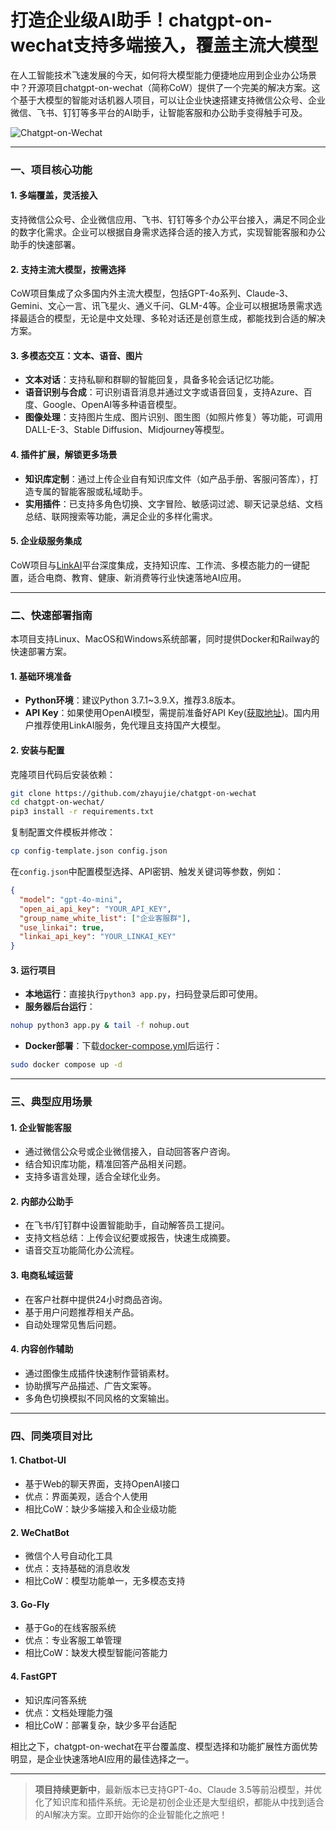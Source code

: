 # 打造企业级AI助手！chatgpt-on-wechat支持多端接入，覆盖主流大模型



在人工智能技术飞速发展的今天，如何将大模型能力便捷地应用到企业办公场景中？开源项目chatgpt-on-wechat（简称CoW）提供了一个完美的解决方案。这个基于大模型的智能对话机器人项目，可以让企业快速搭建支持微信公众号、企业微信、飞书、钉钉等多平台的AI助手，让智能客服和办公助手变得触手可及。

![Chatgpt-on-Wechat](https://github.com/user-attachments/assets/31fb4eab-3be4-477d-aa76-82cf62bfd12c)

---

### **一、项目核心功能**

#### 1. **多端覆盖，灵活接入**
支持微信公众号、企业微信应用、飞书、钉钉等多个办公平台接入，满足不同企业的数字化需求。企业可以根据自身需求选择合适的接入方式，实现智能客服和办公助手的快速部署。

#### 2. **支持主流大模型，按需选择**
CoW项目集成了众多国内外主流大模型，包括GPT-4o系列、Claude-3、Gemini、文心一言、讯飞星火、通义千问、GLM-4等。企业可以根据场景需求选择最适合的模型，无论是中文处理、多轮对话还是创意生成，都能找到合适的解决方案。

#### 3. **多模态交互：文本、语音、图片**
- **文本对话**：支持私聊和群聊的智能回复，具备多轮会话记忆功能。
- **语音识别与合成**：可识别语音消息并通过文字或语音回复，支持Azure、百度、Google、OpenAI等多种语音模型。
- **图像处理**：支持图片生成、图片识别、图生图（如照片修复）等功能，可调用DALL-E-3、Stable Diffusion、Midjourney等模型。

#### 4. **插件扩展，解锁更多场景**
- **知识库定制**：通过上传企业自有知识库文件（如产品手册、客服问答库），打造专属的智能客服或私域助手。
- **实用插件**：已支持多角色切换、文字冒险、敏感词过滤、聊天记录总结、文档总结、联网搜索等功能，满足企业的多样化需求。

#### 5. **企业级服务集成**
CoW项目与[LinkAI](https://link-ai.tech/)平台深度集成，支持知识库、工作流、多模态能力的一键配置，适合电商、教育、健康、新消费等行业快速落地AI应用。

---

### **二、快速部署指南**

本项目支持Linux、MacOS和Windows系统部署，同时提供Docker和Railway的快速部署方案。

#### 1. **基础环境准备**
- **Python环境**：建议Python 3.7.1~3.9.X，推荐3.8版本。
- **API Key**：如果使用OpenAI模型，需提前准备好API Key([获取地址](https://beta.openai.com/account/api-keys))。国内用户推荐使用LinkAI服务，免代理且支持国产大模型。

#### 2. **安装与配置**
克隆项目代码后安装依赖：
```bash
git clone https://github.com/zhayujie/chatgpt-on-wechat
cd chatgpt-on-wechat/
pip3 install -r requirements.txt
```

复制配置文件模板并修改：
```bash
cp config-template.json config.json
```
在`config.json`中配置模型选择、API密钥、触发关键词等参数，例如：
```json
{
  "model": "gpt-4o-mini",
  "open_ai_api_key": "YOUR_API_KEY",
  "group_name_white_list": ["企业客服群"],
  "use_linkai": true,
  "linkai_api_key": "YOUR_LINKAI_KEY"
}
```

#### 3. **运行项目**
- **本地运行**：直接执行`python3 app.py`，扫码登录后即可使用。
- **服务器后台运行**：
```bash
nohup python3 app.py & tail -f nohup.out
```
- **Docker部署**：下载[docker-compose.yml](https://open-1317903499.cos.ap-guangzhou.myqcloud.com/docker-compose.yml)后运行：
```bash
sudo docker compose up -d
```

---

### **三、典型应用场景**

#### 1. **企业智能客服**
- 通过微信公众号或企业微信接入，自动回答客户咨询。
- 结合知识库功能，精准回答产品相关问题。
- 支持多语言处理，适合全球化业务。

#### 2. **内部办公助手**
- 在飞书/钉钉群中设置智能助手，自动解答员工提问。
- 支持文档总结：上传会议纪要或报告，快速生成摘要。
- 语音交互功能简化办公流程。

#### 3. **电商私域运营**
- 在客户社群中提供24小时商品咨询。
- 基于用户问题推荐相关产品。
- 自动处理常见售后问题。

#### 4. **内容创作辅助**
- 通过图像生成插件快速制作营销素材。
- 协助撰写产品描述、广告文案等。
- 多角色切换模拟不同风格的文案输出。

---

### **四、同类项目对比**

#### 1. **Chatbot-UI**
- 基于Web的聊天界面，支持OpenAI接口
- 优点：界面美观，适合个人使用
- 相比CoW：缺少多端接入和企业级功能

#### 2. **WeChatBot**
- 微信个人号自动化工具
- 优点：支持基础的消息收发
- 相比CoW：模型功能单一，无多模态支持

#### 3. **Go-Fly**
- 基于Go的在线客服系统
- 优点：专业客服工单管理
- 相比CoW：缺发大模型智能问答能力

#### 4. **FastGPT**
- 知识库问答系统
- 优点：文档处理能力强
- 相比CoW：部署复杂，缺少多平台适配

相比之下，chatgpt-on-wechat在平台覆盖度、模型选择和功能扩展性方面优势明显，是企业快速落地AI应用的最佳选择之一。

---

> **项目持续更新中**，最新版本已支持GPT-4o、Claude 3.5等前沿模型，并优化了知识库和插件系统。无论是初创企业还是大型组织，都能从中找到适合的AI解决方案。立即开始你的企业智能化之旅吧！
